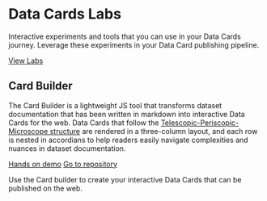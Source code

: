# Data Cards Labs

Interactive experiments and tools that you can use in your Data Cards journey.
Leverage these experiments in your Data Card publishing pipeline.

[View Labs](https://pair-code.github.io/datacardsplaybook/labs)


## Card Builder

The Card Builder is a lightweight JS tool that transforms dataset documentation that has been written in markdown into interactive Data Cards for the web. Data Cards that follow the [Telescopic-Periscopic-Microscope structure](https://datacardsplaybook.googleplex.com/foundations/optics) are rendered in a three-column layout, and each row is nested in accordians to help readers easily navigate complexities and nuances in dataset documentation.

[Hands on demo](https://pair-code.github.io/datacardsplaybook/labs)
[Go to repository](https://github.com/PAIR-code/datacardsplaybook/tree/main/labs/card-builder)

Use the Card builder to create your interactive Data Cards that can be published on the web.
